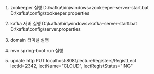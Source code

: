 1. zookeeper 실행
  D:\kafka\bin\windows>zookeeper-server-start.bat D:\kafka\config\zookeeper.properties

2. kafka 서버 실행
  D:\kafka\bin\windows>kafka-server-start.bat D:\kafka\config\server.properties

3. domain 터미널 실행

4. mvn spring-boot:run 실행

5. update
  http PUT localhost:8081/lectureRegisters/RegistLect lectId=2342, lectName="CLOUD", lectRegistStatus="ING"
